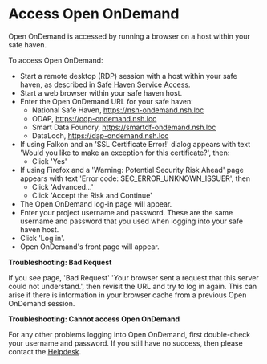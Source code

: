 # Access Open OnDemand

Open OnDemand is accessed by running a browser on a host within your safe haven.

To access Open OnDemand:

* Start a remote desktop (RDP) session with a host within your safe haven, as described in [Safe Haven Service Access](../../safe-haven-access/).
* Start a web browser within your safe haven host.
* Enter the Open OnDemand URL for your safe haven:
    - National Safe Haven, https://nsh-ondemand.nsh.loc
    - ODAP, https://odp-ondemand.nsh.loc
    - Smart Data Foundry, https://smartdf-ondemand.nsh.loc
    - DataLoch, https://dap-ondemand.nsh.loc
* If using Falkon and an 'SSL Certificate Error!' dialog appears with text 'Would you like to make an exception for this certificate?', then:
    - Click 'Yes'
* If using Firefox and a 'Warning: Potential Security Risk Ahead' page appears with text 'Error code: SEC_ERROR_UNKNOWN_ISSUER', then
    - Click 'Advanced...'
    - Click 'Accept the Risk and Continue'
* The Open OnDemand log-in page will appear.
* Enter your project username and password. These are the same username and password that you used when logging into your safe haven host.
* Click 'Log in'.
* Open OnDemand's front page will appear.

**Troubleshooting: Bad Request**

If you see page, 'Bad Request' 'Your browser sent a request that this server could not understand.', then revisit the URL and try to log in again. This can arise if there is information in your browser cache from a previous Open OnDemand session.

**Troubleshooting: Cannot access Open OnDemand**

For any other problems logging into Open OnDemand, first double-check your username and password. If you still have no success, then please contact the [Helpdesk](TODO).
